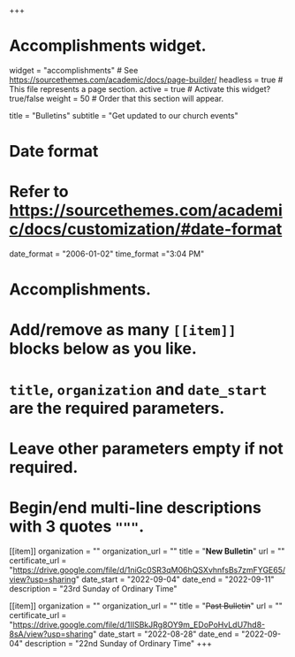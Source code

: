 +++
# Accomplishments widget.
widget = "accomplishments"  # See https://sourcethemes.com/academic/docs/page-builder/
headless = true  # This file represents a page section.
active = true  # Activate this widget? true/false
weight = 50  # Order that this section will appear.

title = "Bulletins"
subtitle = "Get updated to our church events"

# Date format
#   Refer to https://sourcethemes.com/academic/docs/customization/#date-format
date_format = "2006-01-02"
time_format ="3:04 PM"

# Accomplishments.
#   Add/remove as many `[[item]]` blocks below as you like.
#   `title`, `organization` and `date_start` are the required parameters.
#   Leave other parameters empty if not required.
#   Begin/end multi-line descriptions with 3 quotes `"""`.


[[item]]
  organization = ""
  organization_url = ""
  title = "**New Bulletin**"
  url = ""
  certificate_url = "https://drive.google.com/file/d/1niGc0SR3qM06hQSXvhnfsBs7zmFYGE65/view?usp=sharing"
  date_start = "2022-09-04"
  date_end = "2022-09-11"
  description = "23rd Sunday of Ordinary Time"

[[item]]
  organization = ""
  organization_url = ""
  title = "~~Past Bulletin~~"
  url = ""
  certificate_url = "https://drive.google.com/file/d/1IISBkJRg8OY9m_EDoPoHvLdU7hd8-8sA/view?usp=sharing"
  date_start = "2022-08-28"
  date_end = "2022-09-04"
  description = "22nd Sunday of Ordinary Time"
+++

